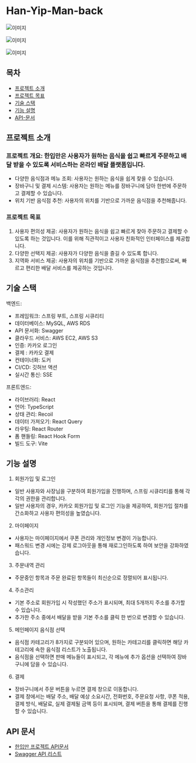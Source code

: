 
# Han-Yip-Man-back

![이미지](./images/First-main-page.png)

![이미지](/images/First-main-page.png)

![이미지](images/First-main-page.png)


## 목차
- [프로젝트 소개](#프로젝트-소개)
- [프로젝트 목표](#프로젝트-목표)
- [기술 스택](#기술-스택)
- [기능 설명](#기능-설명)
- [API-문서](#api-문서)


## 프로젝트 소개
### 프로젝트 개요: 한입만은 사용자가 원하는 음식을 쉽고 빠르게 주문하고 배달 받을 수 있도록 서비스하는 온라인 배달 플랫폼입니다. 
- 다양한 음식점과 메뉴 조회: 사용자는 원하는 음식을 쉽게 찾을 수 있습니다.
- 장바구니 및 결제 시스템: 사용자는 원하는 메뉴를 장바구니에 담아 한번에 주문하고 결제할 수 있습니다.
- 위치 기반 음식점 추천: 사용자의 위치를 기반으로 가까운 음식점을 추천해줍니다.


### 프로젝트 목표
1. 사용자 편의성 제공: 사용자가 원하는 음식을 쉽고 빠르게 찾아 주문하고 결제할 수 있도록 하는 것입니다. 이를 위해 직관적이고 사용자 친화적인 인터페이스를 제공합니다.
2. 다양한 선택지 제공: 사용자가 다양한 음식을 즐길 수 있도록 합니다.
3. 지역화 서비스 제공: 사용자의 위치를 기반으로 가까운 음식점을 추천함으로써, 빠르고 편리한 배달 서비스를 제공하는 것입니다. 

## 기술 스택
백엔드:
- 프레임워크: 스프링 부트, 스프링 시큐리티
- 데이터베이스: MySQL, AWS RDS
- API 문서화: Swagger
- 클라우드 서비스: AWS EC2, AWS S3
- 인증: 카카오 로그인
- 결제 : 카카오 결제
- 컨테이너화: 도커
- CI/CD: 깃허브 액션
- 실시간 통신: SSE

프론트엔드:
- 라이브러리: React
- 언어: TypeScript
- 상태 관리: Recoil
- 데이터 가져오기: React Query
- 라우팅: React Router
- 폼 핸들링: React Hook Form
- 빌드 도구: Vite

## 기능 설명
1. 회원가입 및 로그인
- 일반 사용자와 사장님을 구분하여 회원가입을 진행하며, 스프링 시큐리티를 통해 각각의 권한을 관리합니다. 
- 일반 사용자의 경우, 카카오 회원가입 및 로그인 기능을 제공하여, 회원가입 절차를 간소화하고 사용자 편의성을 높였습니다.
2. 마이페이지
- 사용자는 마이페이지에서 쿠폰 관리와 개인정보 변경이 가능합니다. 
- 패스워드 변경 시에는 강제 로그아웃을 통해 재로그인하도록 하여 보안을 강화하였습니다.
3. 주문내역 관리
- 주문중인 항목과 주문 완료된 항목들이 최신순으로 정렬되어 표시됩니다.
4. 주소관리
- 기본 주소로 회원가입 시 작성했던 주소가 표시되며, 최대 5개까지 주소를 추가할 수 있습니다.
- 추가한 주소 중에서 배달을 받을 기본 주소를 클릭 한 번으로 변경할 수 있습니다.
5. 메인페이지 음식점 선택
- 음식점 카테고리가 8가지로 구분되어 있으며, 원하는 카테고리를 클릭하면 해당 카테고리에 속한 음식점 리스트가 노출됩니다. 
- 음식점을 선택하면 판매 메뉴들이 표시되고, 각 메뉴에 추가 옵션을 선택하여 장바구니에 담을 수 있습니다. 
6. 결제 
- 장바구니에서 주문 버튼을 누르면 결제 창으로 이동합니다. 
- 결제 창에서는 배달 주소, 배달 예상 소요시간, 전화번호, 주문요청 사항, 쿠폰 적용, 결제 방식, 배달료, 실제 결제될 금액 등이 표시되며, 결제 버튼을 통해 결제를 진행할 수 있습니다.


## API 문서
- [한입만 프로젝트 API문서](https://sixth-humidity-a58.notion.site/c48a6ed7c743487fa8da043ea6ba6e73?v=7240be5043914aadab0b8246d23a6580&pvs=4)
- [Swagger API 리스트](http://54.180.103.214:8080/swagger-ui/index.html)

